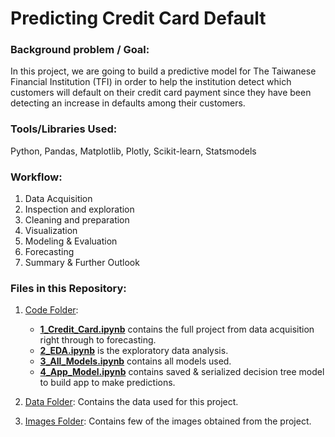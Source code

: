 # Predicting Credit Card Default
   
### Background problem / Goal:
In this project, we are going to build a predictive model for The Taiwanese Financial Institution (TFI) in order to help the institution detect which customers will default on their credit card payment since they have been detecting an increase in defaults among their customers. 

### Tools/Libraries Used: 
Python, Pandas, Matplotlib, Plotly, Scikit-learn, Statsmodels

### Workflow:
1. Data Acquisition
2. Inspection and exploration
3. Cleaning and preparation
4. Visualization
5. Modeling & Evaluation
6. Forecasting
7. Summary & Further Outlook

### Files in this Repository:
1. [Code Folder](https://github.com/pbamoo/Credit_Card_Default/tree/main/Code):       

      - [**1_Credit_Card.ipynb**](https://github.com/pbamoo/Credit_Card_Default/blob/main/Code/1_Credit_Card.ipynb) contains the full project from data acquisition right through to forecasting.
      - [**2_EDA.ipynb**](https://github.com/pbamoo/Credit_Card_Default/blob/main/Code/2_EDA.ipynb) is the exploratory data analysis.
      - [**3_All_Models.ipynb**](https://github.com/pbamoo/Credit_Card_Default/blob/main/Code/3_All_Models.ipynb) contains all models used.
      - [**4_App_Model.ipynb**](https://github.com/pbamoo/Credit_Card_Default/blob/main/Code/4_App_Model.ipynb) contains saved & serialized decision tree model to build app to make predictions.

2. [Data Folder](https://github.com/pbamoo/Credit_Card_Default/tree/main/Data): Contains the data used for this project.

3. [Images Folder](https://github.com/pbamoo/Credit_Card_Default/tree/main/Images): Contains few of the images obtained from the project.
 
